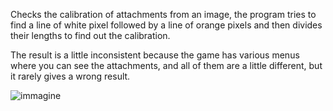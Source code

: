 Checks the calibration of attachments from an image, the program tries to find a line of white pixel followed by a line of orange pixels and then divides their lengths to find out the calibration.

The result is a little inconsistent because the game has various menus where you can see the attachments, and all of them are a little different, but it rarely gives a wrong result.

![immagine](https://github.com/user-attachments/assets/432ad391-28c9-4319-b7c3-24b8958f5a03)

